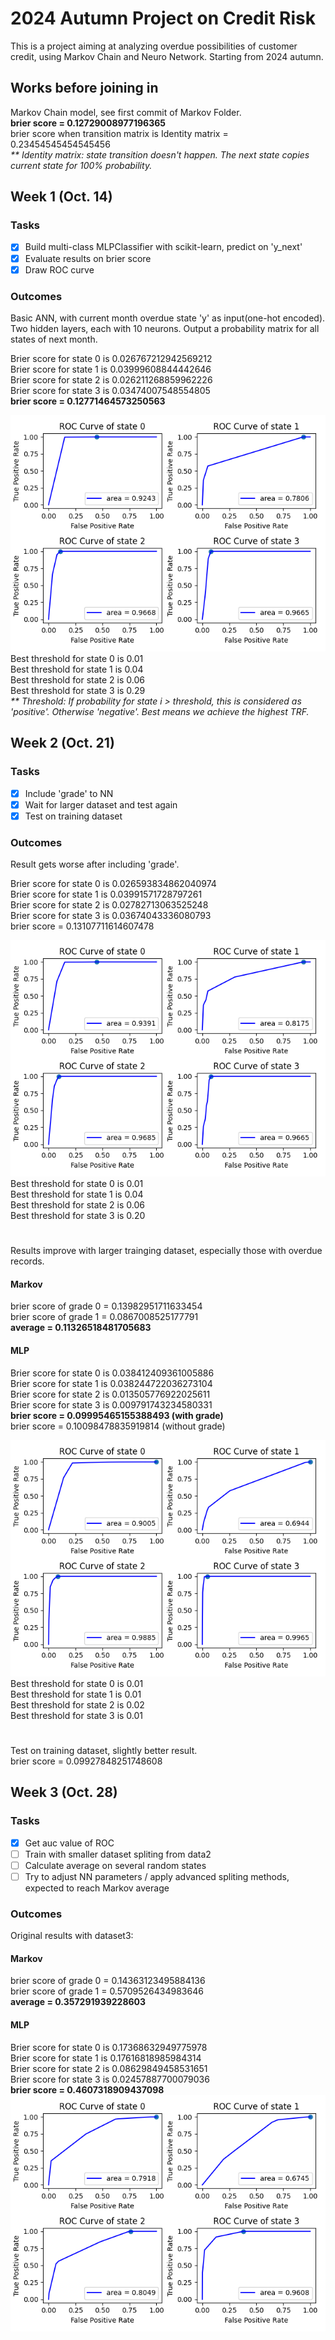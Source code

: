 # 2024 Autumn Project on Credit Risk
This is a project aiming at analyzing overdue possibilities of customer credit, using Markov Chain and Neuro Network. Starting from 2024 autumn.

## Works before joining in
Markov Chain model, see first commit of Markov Folder.  
**brier score = 0.12729008977196365**  
brier score when transition matrix is Identity matrix = 0.23454545454545456  
_** Identity matrix: state transition doesn't happen. The next state copies current state for 100% probability._  
 
## Week 1 (Oct. 14)
### Tasks
- [x] Build multi-class MLPClassifier with scikit-learn, predict on 'y_next'
- [x] Evaluate results on brier score
- [x] Draw ROC curve
### Outcomes
Basic ANN, with current month overdue state 'y' as input(one-hot encoded). Two hidden layers, each with 10 neurons. Output a probability matrix for all states of next month.  
 
Brier score for state 0 is 0.026767212942569212  
Brier score for state 1 is 0.03999608844442646  
Brier score for state 2 is 0.026211268859962226  
Brier score for state 3 is 0.03474007548554805  
**brier score = 0.12771464573250563**  
 
![week 1 ROC](MLP/figs/basic.png)  
Best threshold for state 0 is  0.01  
Best threshold for state 1 is  0.04  
Best threshold for state 2 is  0.06  
Best threshold for state 3 is  0.29  
_** Threshold: If probability for state i > threshold, this is considered as 'positive'. Otherwise 'negative'. Best means we achieve the highest TRF._  

## Week 2 (Oct. 21)
### Tasks
- [x] Include 'grade' to NN
- [x] Wait for larger dataset and test again
- [x] Test on training dataset
### Outcomes
Result gets worse after including 'grade'.  
 
Brier score for state 0 is 0.026593834862040974  
Brier score for state 1 is 0.03991571728797261  
Brier score for state 2 is 0.02782713063525248  
Brier score for state 3 is 0.03674043336080793  
brier score = 0.13107711614607478  
 
![week 2 ROC](MLP/figs/grade.png)  
Best threshold for state 0 is  0.01  
Best threshold for state 1 is  0.04  
Best threshold for state 2 is  0.06  
Best threshold for state 3 is  0.20  
#
Results improve with larger trainging dataset, especially those with overdue records.  
#### Markov 
brier score of grade 0 = 0.13982951711633454    
brier score of grade 1 = 0.0867008525177791  
**average =  0.11326518481705683**

#### MLP 
Brier score for state 0 is 0.038412409361005886  
Brier score for state 1 is 0.038244722036273104  
Brier score for state 2 is 0.013505776922025611  
Brier score for state 3 is 0.009791743234580331  
**brier score = 0.09995465155388493 (with grade)**  
brier score = 0.10098478835919814 (without grade)  

![week 2 ROC](MLP/figs/larger_dataset.png)  
Best threshold for state 0 is  0.01  
Best threshold for state 1 is  0.01  
Best threshold for state 2 is  0.02  
Best threshold for state 3 is  0.01  
# 
Test on training dataset, slightly better result.  
brier score = 0.09927848251748608  

## Week 3 (Oct. 28)
### Tasks
- [x] Get auc value of ROC
- [ ] Train with smaller dataset spliting from data2
- [ ] Calculate average on several random states
- [ ] Try to adjust NN parameters / apply advanced spliting methods, expected to reach Markov average

### Outcomes
Original results with dataset3:
#### Markov
brier score of grade 0 = 0.14363123495884136      
brier score of grade 1 = 0.5709526434983646    
**average = 0.357291939228603**

#### MLP
Brier score for state 0 is 0.17368632949775978  
Brier score for state 1 is 0.17616818985984314  
Brier score for state 2 is 0.08629849458531651  
Brier score for state 3 is 0.02457887700079036  
**brier score = 0.4607318909437098**
![week 3 ROC](MLP/figs/dataset3.png) 
